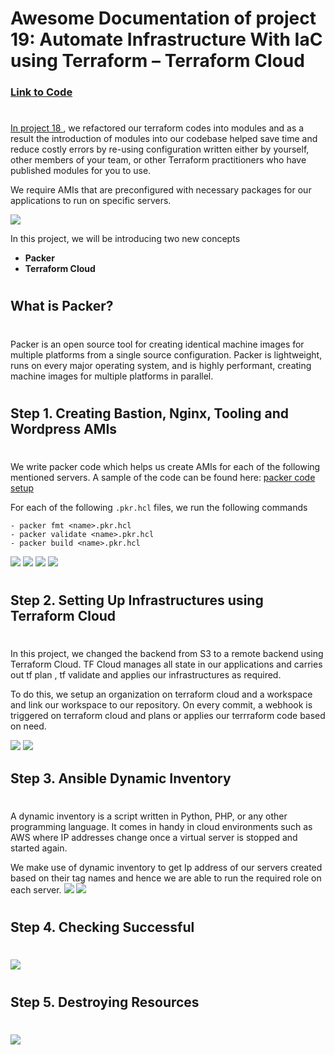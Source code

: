 # Awesome Documentation of project 19: Automate Infrastructure With IaC using Terraform – Terraform Cloud

### [Link to Code](https://github.com/miraclemoses/TCS-Packer-Terraform-Setup.git)
#


[In project 18 ](https://github.com/miraclemoses/DevOps_Projects/blob/main/project-18/project18.md), we refactored our terraform codes into modules and as a result the introduction of modules into our codebase helped save time and reduce costly errors by re-using configuration written either by yourself, other members of your team, or other Terraform practitioners who have published modules for you to use.

We require AMIs that are preconfigured with necessary packages for our applications to run on specific servers.

![](../project-15/Images/architecture%20diagram.PNG)

In this project, we will be introducing two new concepts 
- **Packer**
- **Terraform Cloud**
#
## What is Packer? 
#
Packer is an open source tool for creating identical machine images for multiple platforms from a single source configuration. Packer is lightweight, runs on every major operating system, and is highly performant, creating machine images for multiple platforms in parallel.
#

## Step 1. Creating Bastion, Nginx, Tooling and Wordpress AMIs 
#
We write packer code which helps us create AMIs for each of the following mentioned servers. A sample of the code can be found here: [packer code setup](https://github.com/miraclemoses/TCS-Packer-Terraform-Setup/tree/main/AMI)

For each of the following `.pkr.hcl` files, we run the following commands
```
- packer fmt <name>.pkr.hcl
- packer validate <name>.pkr.hcl
- packer build <name>.pkr.hcl
```

![](./Images/bastion%20AMI.PNG)
![](./Images/nginx%20AMI.PNG)
![](./Images/created%20AMI.PNG)
![](./img/4.all_amis.jpg)
#

## Step 2. Setting Up Infrastructures using Terraform Cloud
#
In this project, we changed the backend from S3 to a remote backend using Terraform Cloud. TF Cloud manages all state in our applications and carries out tf plan , tf validate and applies our infrastructures as required.

To do this, we setup an organization on terraform cloud and a workspace and link our workspace to our repository. On every commit, a webhook is triggered on terraform cloud and plans or applies our terrraform code based on need.


![](./Images/terraform%20cloud%20plan.PNG)
![](./Images/first%20apply.PNG)

## Step 3. Ansible Dynamic Inventory
#
A dynamic inventory is a script written in Python, PHP, or any other programming language. It comes in handy in cloud environments such as AWS where IP addresses change once a virtual server is stopped and started again.

We make use of dynamic inventory to get Ip address of our servers created based on their tag names and hence we are able to run the required role on each server.
![](./Images/ansible-graph.PNG)
![](./img/8.ansible_pb_1.jpg)

#

##  Step 4. Checking Successful 
#
![](./Images/tooling%20site.PNG)

#

## Step 5. Destroying Resources
#
![](./terraform%20destroy.PNG)
#
